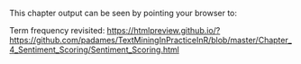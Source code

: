 

This chapter output can be seen by pointing your browser to:

Term frequency revisited: https://htmlpreview.github.io/?https://github.com/padames/TextMiningInPracticeInR/blob/master/Chapter_4_Sentiment_Scoring/Sentiment_Scoring.html
